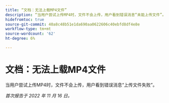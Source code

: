 ```yaml
---
title: “文档：无法上载MP4文件”
description: “当用户尝试上传MP4时，文件不会上传，用户看到错误消息“未能上传文件”。
hidefromtoc: true
source-git-commit: 40a8c48b51e1da690aa0622606c40ebfd8df4e8e
workflow-type: tm+mt
source-wordcount: '62'
ht-degree: 6%

---
```



# 文档：无法上载MP4文件

当用户尝试上传MP4时，文件不会上传，用户看到错误消息“上传文件失败”。

_首次报告于 2022 年 11 月 16 日。_

